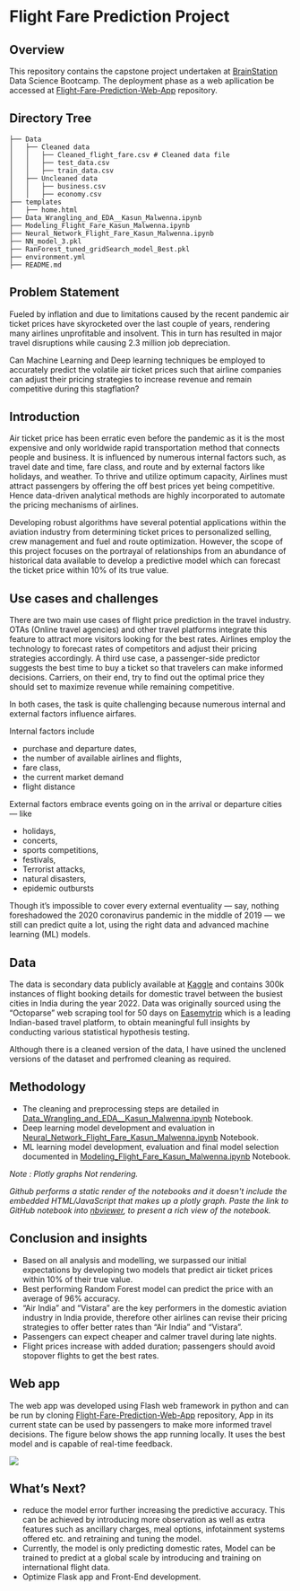 # Flight Fare Prediction Project

## Overview
This repository contains the capstone project undertaken at [BrainStation](https://brainstation.io/) Data Science Bootcamp. The deployment phase as a web apllication be accessed at [Flight-Fare-Prediction-Web-App](https://github.com/KasunMalwenna/Flight-Fare-Prediction-Web-App.git) repository.

## Directory Tree 
```
├── Data 
│   ├── Cleaned data
│   │   ├── Cleaned_flight_fare.csv # Cleaned data file
│   │   ├── test_data.csv
│   │   ├── train_data.csv
│   ├── Uncleaned data
│   │   ├── business.csv
│   │   ├── economy.csv
├── templates
│   ├── home.html
├── Data_Wrangling_and_EDA__Kasun_Malwenna.ipynb
├── Modeling_Flight_Fare_Kasun_Malwenna.ipynb
├── Neural_Network_Flight_Fare_Kasun_Malwenna.ipynb
├── NN_model_3.pkl
├── RanForest_tuned_gridSearch_model_Best.pkl
├── environment.yml
├── README.md
```

## Problem Statement
Fueled by inflation and due to limitations caused by the recent pandemic air ticket prices have skyrocketed over the last couple of years, rendering many airlines unprofitable and insolvent. This in turn has resulted in major travel disruptions while causing 2.3 million job depreciation.

Can Machine Learning and Deep learning techniques be employed to accurately predict the volatile air ticket prices such that airline companies can adjust their pricing strategies to increase revenue and remain competitive during this stagflation? 

## Introduction
Air ticket price has been erratic even before the pandemic as it is the most expensive and only worldwide rapid transportation method that connects people and business. It is influenced by numerous internal factors such, as travel date and time, fare class, and route and by external factors like holidays, and weather. To thrive and utilize optimum capacity, Airlines must attract passengers by offering the off best prices yet being competitive. Hence data-driven analytical methods are highly incorporated to automate the pricing mechanisms of airlines.

Developing robust algorithms have several potential applications within the aviation industry from determining ticket prices to personalized selling, crew management and fuel and route optimization. However, the scope of this project focuses on the portrayal of relationships from an abundance of historical data available to develop a predictive model which can forecast the ticket price within 10% of its true value. 

## Use cases and challenges
There are two main use cases of flight price prediction in the travel industry. OTAs (Online travel agencies) and other travel platforms integrate this feature to attract more visitors looking for the best rates. Airlines employ the technology to forecast rates of competitors and adjust their pricing strategies accordingly.
A third use case, a passenger-side predictor suggests the best time to buy a ticket so that travelers can make informed decisions. Carriers, on their end, try to find out the optimal price they should set to maximize revenue while remaining competitive.

In both cases, the task is quite challenging because numerous internal and external factors influence airfares.

Internal factors include

- purchase and departure dates,
- the number of available airlines and flights,
- fare class,
- the current market demand
- flight distance

External factors embrace events going on in the arrival or departure cities — like

- holidays,
- concerts,
- sports competitions,
- festivals,
- Terrorist attacks,
- natural disasters,
- epidemic outbursts

Though it’s impossible to cover every external eventuality — say, nothing foreshadowed the 2020 coronavirus pandemic in the middle of 2019 — we still can predict quite a lot, using the right data and advanced machine learning (ML) models.

## Data
The data is secondary data publicly available at [Kaggle](https://www.kaggle.com/datasets/shubhambathwal/flight-price-prediction?select=Clean_Dataset.csv) and contains 300k instances of flight booking details for domestic travel between the busiest cities in India during the year 2022. Data was originally sourced using the “Octoparse” web scraping tool for 50 days on [Easemytrip](https://www.easemytrip.com/) which is a leading Indian-based travel platform, to obtain meaningful full insights by conducting various statistical hypothesis testing.

Although there is a cleaned version of the data, I have usined the unclened versions of the dataset and perfromed cleaning as required.

## Methodology
- The cleaning and preprocessing steps are detailed in [Data_Wrangling_and_EDA__Kasun_Malwenna.ipynb](Data_Wrangling_and_EDA__Kasun_Malwenna.ipynb) Notebook.
- Deep learning model development and evaluation in [Neural_Network_Flight_Fare_Kasun_Malwenna.ipynb](Neural_Network_Flight_Fare_Kasun_Malwenna.ipynb) Notebook.
- ML learning model development, evaluation and final model selection documented in [Modeling_Flight_Fare_Kasun_Malwenna.ipynb](Modeling_Flight_Fare_Kasun_Malwenna.ipynb) Notebook.

*Note :  Plotly graphs Not rendering.*

*Github performs a static render of the notebooks and it doesn't include the embedded HTML/JavaScript that makes up a plotly graph. Paste the link to GitHub notebook into [nbviewer](http://nbviewer.jupyter.org/), to present a rich view of the notebook.*


## Conclusion and insights
- Based on all analysis and modelling, we surpassed our initial expectations by developing two models that predict air ticket prices within 10% of their true value.
- Best performing Random Forest model can predict the price with an average of 96% accuracy.
- “Air India” and “Vistara” are the key performers in the domestic aviation industry in India provide, therefore other airlines can revise their pricing strategies to offer better rates than “Air India” and “Vistara”.
- Passengers can expect cheaper and calmer travel during late nights.
- Flight prices increase with added duration; passengers should avoid stopover flights to get the best rates.

## Web app
The web app was developed using Flash web framework in python and can be run by cloning [Flight-Fare-Prediction-Web-App](https://github.com/KasunMalwenna/Flight-Fare-Prediction-Web-App.git) repository,
App in its current state can be used by passengers to make more informed travel decisions. The figure below shows the app running locally. It uses the best model and is capable of real-time feedback.


![](https://i.imgur.com/HroclkL.jpg)


## What’s Next?
- reduce the model error further increasing the predictive accuracy. This can be achieved by introducing more observation as well as extra features such as ancillary charges, meal options, infotainment systems offered etc. and retraining and tuning the model.
- Currently, the model is only predicting domestic rates, Model can be trained to predict at a global scale by introducing and training on international flight data.
- Optimize Flask app and Front-End development.

